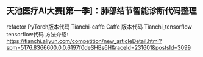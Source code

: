
## 天池医疗AI大赛[第一季]：肺部结节智能诊断代码整理
refactor PyTorch版本代码
Tianchi-caffe Caffe 版本代码
Tianchi_tensorflow tensorflow代码
方法介绍:
https://tianchi.aliyun.com/competition/new_articleDetail.html?spm=5176.8366600.0.0.6197f0deSHBs6H&raceId=231601&postsId=3099
